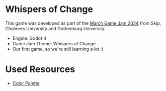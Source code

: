 # Whispers of Change

This game was developed as part of the [March Game Jam 2024](https://itch.io/jam/march-game-jam-2024) from Skip, Chalmers University and Gothenburg University.

- Engine: Godot 4
- Game Jam Theme: Whispers of Change
- Our first game, so we're still learning a lot :)

# Used Resources

- [Color Palette](https://lospec.com/palette-list/pastel-qt)
